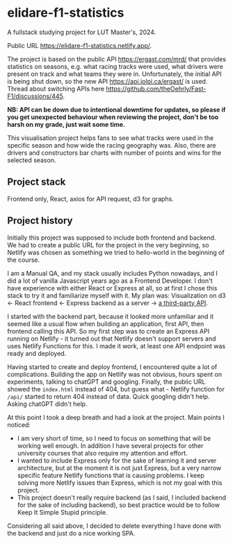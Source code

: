 # elidare-f1-statistics
A fullstack studying project for LUT Master's, 2024.

Public URL https://elidare-f1-statistics.netlify.app/.

The project is based on the public API https://ergast.com/mrd/ that provides statistics on seasons, e.g. what racing tracks were used, what drivers were present on track and what teams they were in. Unfortunately, the initial API is being shut down, so the new API https://api.jolpi.ca/ergast/ is used. Thread about switching APIs here https://github.com/theOehrly/Fast-F1/discussions/445.

**NB: API can be down due to intentional downtime for updates, so please if you get unexpected behaviour when reviewing the project, don't be too harsh on my grade, just wait some time.**

This visualisation project helps fans to see what tracks were used in the specific season and how wide the racing geography was.
Also, there are drivers and constructors bar charts with number of points and wins for the selected season.

## Project stack
Frontend only, React, axios for API request, d3 for graphs.


## Project history
Initially this project was supposed to include both frontend and backend. We had to create a public URL for the project in the very beginning, so Netlify was chosen as something we tried to hello-world in the beginning of the course.

I am a Manual QA, and my stack usually includes Python nowadays, and I did a lot of vanilla Javascript years ago as a Frontend Developer. I don't have experience with either React or Express at all, so at first I chose this stack to try it and familiarize myself with it.
My plan was:
Visualization on d3 <- React frontend <- Express backend as a server -> [a third-party API](https://ergast.com/mrd/).

I started with the backend part, because it looked more unfamiliar and it seemed like a usual flow when building an application, first API, then frontend calling this API. So my first step was to create an Express API running on Netlify - it turned out that Netlify doesn't support servers and uses Netlify Functions for this. I made it work, at least one API endpoint was ready and deployed.

Having started to create and deploy frontend, I encountered quite a lot of complications. Building the app on Netlify was not obvious, hours spent on experiments, talking to chatGPT and googling. Finally, the public URL showed the `index.html` instead of 404, but guess what - Netlify function for `/api/` started to return 404 instead of data. Quick googling didn't help. Asking chatGPT didn't help.

At this point I took a deep breath and had a look at the project. Main points I noticed:
- I am very short of time, so I need to focus on something that will be working well enough. In addition I have several projects for other university courses that also require my attention and effort.
- I wanted to include Express only for the sake of learning it and server architecture, but at the moment it is not just Express, but a very narrow specific feature Netlify functions that is causing problems. I keep solving more Netlify issues than Express, which is not my goal with this project.
- This project doesn't really require backend (as I said, I included backend for the sake of including backend), so best practice would be to follow Keep It Simple Stupid principle.

Considering all said above, I decided to delete everything I have done with the backend and just do a nice working SPA.
